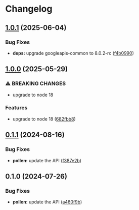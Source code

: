 # Changelog

## [1.0.1](https://github.com/googleapis/google-api-nodejs-client/compare/pollen-v1.0.0...pollen-v1.0.1) (2025-06-04)


### Bug Fixes

* **deps:** upgrade googleapis-common to 8.0.2-rc ([f4b0990](https://github.com/googleapis/google-api-nodejs-client/commit/f4b099071040cfbcfe4a2e7d487d45ee93b369e0))

## [1.0.0](https://github.com/googleapis/google-api-nodejs-client/compare/pollen-v0.1.1...pollen-v1.0.0) (2025-05-29)


### ⚠ BREAKING CHANGES

* upgrade to node 18

### Features

* upgrade to node 18 ([682fbb8](https://github.com/googleapis/google-api-nodejs-client/commit/682fbb869189ae92b3e9a194d37d0548af0c1f92))

## [0.1.1](https://github.com/googleapis/google-api-nodejs-client/compare/pollen-v0.1.0...pollen-v0.1.1) (2024-08-16)


### Bug Fixes

* **pollen:** update the API ([f387e2b](https://github.com/googleapis/google-api-nodejs-client/commit/f387e2b1320916d1a0566643d6c16b14bb2b7f5d))

## 0.1.0 (2024-07-26)


### Bug Fixes

* **pollen:** update the API ([a460f9b](https://github.com/googleapis/google-api-nodejs-client/commit/a460f9b60e61461e3e6e6dc57817adb6db92a317))
